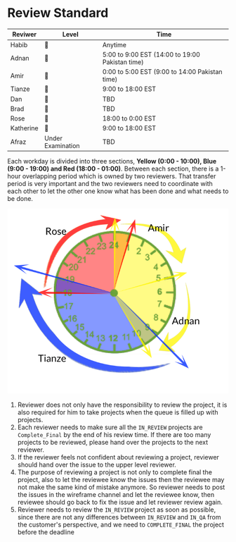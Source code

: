 # Review Standard

| **Reviwer** | **Level** | **Time** |
| --- | --- | --- |
| Habib | 🥇 | Anytime |
| Adnan | 🥈 | 5:00 to 9:00 EST \(14:00 to 19:00 Pakistan time\) |
| Amir | 🥈 | 0:00 to 5:00 EST \(9:00 to 14:00 Pakistan time\) |
| Tianze | 🥈 | 9:00 to 18:00 EST |
| Dan | 🥈 | TBD |
| Brad | 🥈 | TBD |
| Rose | 🥉 | 18:00 to 0:00 EST |
| Katherine | 🥉 | 9:00 to 18:00 EST |
| Afraz | Under Examination | TBD |

Each workday is divided into three sections, **Yellow \(0:00 - 10:00\), Blue \(9:00 - 19:00\) and Red \(18:00 - 01:00\)**. Between each section, there is a 1-hour overlapping period which is owned by two reviewers. That transfer period is very important and the two reviewers need to coordinate with each other to let the other one know what has been done and what needs to be done.

![](../.gitbook/assets/qaclock.png)

1. Reviewer does not only have the responsibility to review the project, it is also required for him to take projects when the queue is filled up with projects.
2. Each reviewer needs to make sure all the `IN_REVIEW` projects are `Complete_Final` by the end of his review time. If there are too many projects to be reviewed, please hand over the projects to the next reviewer.
3. If the reviewer feels not confident about reviewing a project, reviewer should hand over the issue to the upper level reviewer.
4. The purpose of reviewing a project is not only to complete final the project, also to let the reviewee know the issues then the reviewee may not make the same kind of mistake anymore. So reviewer needs to post the issues in the wireframe channel and let the reviewee know, then reviewee should go back to fix the issue and let reviewer review again.
5. Reviewer needs to review the `IN_REVIEW` project as soon as possible, since there are not any differences between `IN_REVIEW` and `IN_QA` from the customer's perspective, and we need to `COMPLETE_FINAL` the project before the deadline

